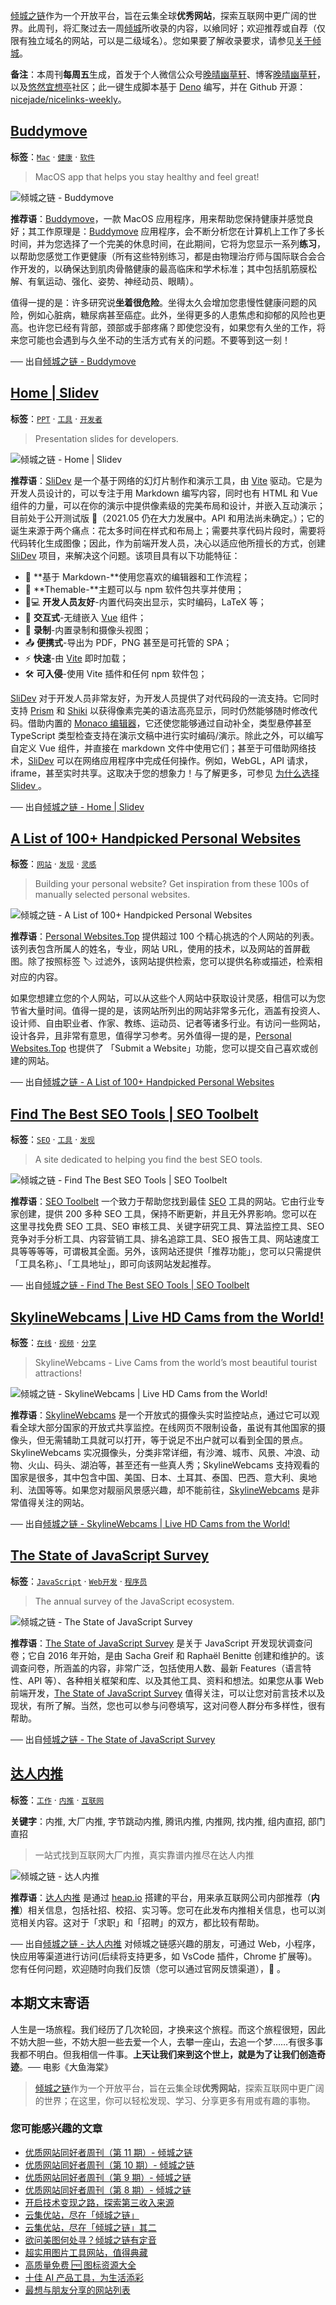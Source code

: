 [倾城之链](https://link.niceshare.site/)作为一个开放平台，旨在云集全球**优秀网站**，探索互联网中更广阔的世界。此周刊，将汇聚过去一周[倾城](https://site.lovejade.cn/?utm_source=weekly)所收录的内容，以飨同好；欢迎推荐或自荐（仅限有独立域名的网站，可以是二级域名）。您如果要了解收录要求，请参见[关于倾城](https://site.lovejade.cn/about?utm_source=weekly)。

**备注**：本周刊**每周五**生成，首发于个人微信公众号[晚晴幽草轩](https://mp.weixin.qq.com/mp/appmsgalbum?__biz=MzI5MDIwMzM2Mg==&action=getalbum&album_id=1530765143352082433&scene=173&from_msgid=2650641087&from_itemidx=1&count=3#wechat_redirect)、博客[晚晴幽草轩](https://www.jeffjade.com)，以及[悠然宜想亭](https://forum.lovejade.cn/)社区；此一键生成脚本基于 [Deno](https://site.lovejade.cn/post/602d30aad099ff5688618591) 编写，并在 Github 开源：[nicejade/nicelinks-weekly](https://github.com/nicejade/nicelinks-weekly)。

## [Buddymove](https://buddymove.app/?utm_source=nicelinks.site)

**标签**：[`Mac`](https://site.lovejade.cn/tags/Mac) · [`健康`](https://site.lovejade.cn/tags/健康) · [`软件`](https://site.lovejade.cn/tags/软件)

> MacOS app that helps you stay healthy and feel great!

![倾城之链 - Buddymove](https://nicelinks.oss-cn-shenzhen.aliyuncs.com/buddymove.app.png?x-oss-process=style/png2jpg)

**推荐语**：[Buddymove](https://buddymove.app/)，一款 MacOS 应用程序，用来帮助您保持健康并感觉良好；其工作原理是：[Buddymove](https://buddymove.app/) 应用程序，会不断分析您在计算机上工作了多长时间，并为您选择了一个完美的休息时间，在此期间，它将为您显示一系列**练习**，以帮助您感觉工作更健康（所有这些特别练习，都是由物理治疗师与国际联合会合作开发的，以确保达到肌肉骨骼健康的最高临床和学术标准；其中包括肌筋膜松解、有氧运动、强化、姿势、神经动员、眼睛）。

值得一提的是：许多研究说**坐着很危险**。坐得太久会增加您患慢性健康问题的风险，例如心脏病，糖尿病甚至癌症。此外，坐得更多的人患焦虑和抑郁的风险也更高。也许您已经有背部，颈部或手部疼痛？即使您没有，如果您有久坐的工作，将来您可能也会遇到与久坐不动的生活方式有关的问题。不要等到这一刻！

── 出自[倾城之链 - Buddymove](https://site.lovejade.cn/post/6093eb6b9947e6213fe43aa8)

## [Home | Slidev ](https://sli.dev/?utm_source=nicelinks.site)

**标签**：[`PPT`](https://site.lovejade.cn/tags/PPT) · [`工具`](https://site.lovejade.cn/tags/工具) · [`开发者`](https://site.lovejade.cn/tags/开发者)

> Presentation slides for developers.

![倾城之链 - Home | Slidev    ](https://nicelinks.oss-cn-shenzhen.aliyuncs.com/sli.dev.png?x-oss-process=style/png2jpg)

**推荐语**：[SliDev](https://sli.dev/) 是一个基于网络的幻灯片制作和演示工具，由 [Vite](https://site.lovejade.cn/post/6010e1b10c71de1fb957b64e) 驱动。它是为开发人员设计的，可以专注于用 Markdown 编写内容，同时也有 HTML 和 Vue 组件的力量，可以在你的演示中提供像素级的完美布局和设计，并嵌入互动演示；目前处于公开测试版 🎉（2021.05 仍在大力发展中。API 和用法尚未确定。）；它的诞生来源于两个痛点：花太多时间在样式和布局上；需要共享代码片段时，需要将代码转化生成图像；因此，作为前端开发人员，决心以适应他所擅长的方式，创建 [SliDev](https://github.com/slidevjs/slidev) 项目，来解决这个问题。该项目具有以下功能特征：

- 📝 **基于 Markdown-**使用您喜欢的编辑器和工作流程；
- 🎨 **Themable-**主题可以与 npm 软件包共享并使用；
- 🧑💻 **开发人员友好**-内置代码突出显示，实时编码，LaTeX 等；
- 🤹 **交互式**-无缝嵌入 [Vue](https://site.lovejade.cn/post/5b1a221c0526c920d6dfaada) 组件；
- 🎥 **录制**-内置录制和摄像头视图；
- 📤 **便携式**-导出为 PDF，PNG 甚至是可托管的 SPA；
- ⚡️ **快速**-由 [Vite](https://site.lovejade.cn/post/6010e1b10c71de1fb957b64e) 即时加载；
- 🛠 **可入侵**-使用 Vite 插件和任何 npm 软件包；

[SliDev](https://sli.dev/) 对于开发人员非常友好，为开发人员提供了对代码段的一流支持。它同时支持 [Prism](https://prismjs.com/) 和 [Shiki](https://github.com/shikijs/shiki) 以获得像素完美的语法高亮显示，同时仍然能够随时修改代码。借助内置的 [Monaco 编辑器](https://microsoft.github.io/monaco-editor/)，它还使您能够通过自动补全，类型悬停甚至 TypeScript 类型检查支持在演示文稿中进行实时编码/演示。除此之外，可以编写自定义 Vue 组件，并直接在 markdown 文件中使用它们；甚至于可借助网络技术，[SliDev](https://sli.dev/) 可以在网络应用程序中完成任何操作。例如，WebGL，API 请求，iframe，甚至实时共享。这取决于您的想象力！与了解更多，可参见 [为什么选择 Slidev ](https://sli.dev/guide/why.html)。

── 出自[倾城之链 - Home | Slidev ](https://site.lovejade.cn/post/6093e6809947e6213fe43aa6)

## [A List of 100+ Handpicked Personal Websites](https://www.personalwebsites.top/?utm_source=nicelinks.site)

**标签**：[`网站`](https://site.lovejade.cn/tags/网站) · [`发现`](https://site.lovejade.cn/tags/发现) · [`灵感`](https://site.lovejade.cn/tags/灵感)

> Building your personal website? Get inspiration from these 100s of manually selected personal websites.

![倾城之链 - A List of 100+ Handpicked Personal Websites](https://nicelinks.oss-cn-shenzhen.aliyuncs.com/www.personalwebsites.top.png?x-oss-process=style/png2jpg)

**推荐语**：[Personal Websites.Top](https://www.personalwebsites.top/) 提供超过 100 个精心挑选的个人网站的列表。该列表包含所属人的姓名，专业，网站 URL，使用的技术，以及网站的首屏截图。除了按照标签 🏷️ 过滤外，该网站提供检索，您可以提供名称或描述，检索相对应的内容。

如果您想建立您的个人网站，可以从这些个人网站中获取设计灵感，相信可以为您节省大量时间。值得一提的是，该网站所列出的网站非常多元化，涵盖有投资人、设计师、自由职业者、作家、教练、运动员、记者等诸多行业。有访问一些网站，设计各异，且非常有意思，值得学习参考。另外值得一提的是，[Personal Websites.Top](https://www.personalwebsites.top/) 也提供了 「Submit a Website」功能，您可以提交自己喜欢或创建的网站。

── 出自[倾城之链 - A List of 100+ Handpicked Personal Websites](https://site.lovejade.cn/post/6093df2b9947e6213fe43aa4)

## [Find The Best SEO Tools | SEO Toolbelt](https://seotoolbelt.co/?utm_source=nicelinks.site)

**标签**：[`SEO`](https://site.lovejade.cn/tags/SEO) · [`工具`](https://site.lovejade.cn/tags/工具) · [`发现`](https://site.lovejade.cn/tags/发现)

> A site dedicated to helping you find the best SEO tools.

![倾城之链 - Find The Best SEO Tools | SEO Toolbelt](https://nicelinks.oss-cn-shenzhen.aliyuncs.com/seotoolbelt.co.png?x-oss-process=style/png2jpg)

**推荐语**：[SEO Toolbelt](https://seotoolbelt.co/) 一个致力于帮助您找到最佳 [SEO](https://site.lovejade.cn/tags/SEO) 工具的网站。它由行业专家创建，提供 200 多种 SEO 工具，保持不断更新，并且无外界影响。您可以在这里寻找免费 SEO 工具、SEO 审核工具、关键字研究工具、算法监控工具、SEO 竞争对手分析工具、内容营销工具、排名追踪工具、SEO 报告工具、网站速度工具等等等等，可谓极其全面。另外，该网站还提供「推荐功能」，您可以只需提供「工具名称」、「工具地址」，即可向该网站发起推荐。

── 出自[倾城之链 - Find The Best SEO Tools | SEO Toolbelt](https://site.lovejade.cn/post/6093d2769947e6213fe43aa2)

## [SkylineWebcams | Live HD Cams from the World!](https://www.skylinewebcams.com/?utm_source=nicelinks.site)

**标签**：[`在线`](https://site.lovejade.cn/tags/在线) · [`视频`](https://site.lovejade.cn/tags/视频) · [`分享`](https://site.lovejade.cn/tags/分享)

> SkylineWebcams - Live Cams from the world’s most beautiful tourist attractions!

![倾城之链 - SkylineWebcams | Live HD Cams from the World!](https://nicelinks.oss-cn-shenzhen.aliyuncs.com/www.skylinewebcams.com.png?x-oss-process=style/png2jpg)

**推荐语**：[SkylineWebcams](https://www.skylinewebcams.com/) 是一个开放式的摄像头实时监控站点，通过它可以观看全球大部分国家的开放式共享监控。在线网页不限制设备，虽说有其他国家的摄像头，但无需辅助工具就可以打开，等于说足不出户就可以看到全国的景点。SkylineWebcams 实况摄像头，分类非常详细，有沙滩、城市、风景、冲浪、动物、火山、码头、湖泊等，甚至还有一些真人秀；SkylineWebcams 支持观看的国家是很多，其中包含中国、美国、日本、土耳其、泰国、巴西、意大利、奥地利、法国等等。如果您对靓丽风景感兴趣，却不能前往，[SkylineWebcams](https://www.skylinewebcams.com/) 是非常值得关注的网站。

── 出自[倾城之链 - SkylineWebcams | Live HD Cams from the World!](https://site.lovejade.cn/post/60937b5b9947e6213fe43aa0)

## [The State of JavaScript Survey](https://stateofjs.com/?utm_source=nicelinks.site)

**标签**：[`JavaScript`](https://site.lovejade.cn/tags/JavaScript) · [`Web开发`](https://site.lovejade.cn/tags/Web开发) · [`程序员`](https://site.lovejade.cn/tags/程序员)

> The annual survey of the JavaScript ecosystem.

![倾城之链 - The State of JavaScript Survey](https://nicelinks.oss-cn-shenzhen.aliyuncs.com/stateofjs.com.png?x-oss-process=style/png2jpg)

**推荐语**：[The State of JavaScript Survey](https://stateofjs.com/) 是关于 JavaScript 开发现状调查问卷；它自 2016 年开始，是由 Sacha Greif 和 Raphaël Benitte 创建和维护的。该调查问卷，所涵盖的内容，非常广泛，包括使用人数、最新 Features（语言特性、API 等）、各种相关框架和库、以及其他工具、资料和想法。如果您从事 Web 前端开发，[The State of JavaScript Survey](https://stateofjs.com/) 值得关注，可以让您对前言技术以及现状，有所了解。当然，您也可以参与问卷填写，这对问卷人群分布多样性，很有帮助。

── 出自[倾城之链 - The State of JavaScript Survey](https://site.lovejade.cn/post/6092c5e59947e6213fe43a9e)

## [达人内推](https://www.referme.cn/?utm_source=nicelinks.site)

**标签**：[`工作`](https://site.lovejade.cn/tags/工作) · [`内推`](https://site.lovejade.cn/tags/内推) · [`互联网`](https://site.lovejade.cn/tags/互联网)

**关键字**：内推, 大厂内推, 字节跳动内推, 腾讯内推, 内推网, 找内推, 组内直招, 部门直招

> 一站式找到互联网大厂内推，真实靠谱内推尽在达人内推

![倾城之链 - 达人内推](https://nicelinks.oss-cn-shenzhen.aliyuncs.com/www.referme.cn.png?x-oss-process=style/png2jpg)

**推荐语**：[达人内推](https://www.referme.cn/) 是通过 [heap.io](https://heap.io/) 搭建的平台，用来承互联网公司内部推荐（**内推**）相关信息，包括社招、校招、实习等。您可在此发布内推相关信息，也可以浏览相关内容。这对于「求职」和「招聘」的双方，都比较有帮助。

── 出自[倾城之链 - 达人内推](https://site.lovejade.cn/post/608c2cdd9947e6213fe43a9c)
对倾城之链感兴趣的朋友，可通过 Web，小程序，快应用等渠道进行访问(后续将支持更多，如 VsCode 插件，Chrome 扩展等)。您有任何问题，欢迎随时向我们反馈（您可以通过官网反馈渠道），🤲 。

## 本期文末寄语

人生是一场旅程。我们经历了几次轮回，才换来这个旅程。而这个旅程很短，因此不妨大胆一些，不妨大胆一些去爱一个人，去攀一座山，去追一个梦……有很多事我都不明白。但我相信一件事。**上天让我们来到这个世上，就是为了让我们创造奇迹**。── 电影《大鱼海棠》

> [倾城之链](https://link.niceshare.site/)作为一个开放平台，旨在云集全球**优秀网站**，探索互联网中更广阔的世界；在这里，你可以轻松发现、学习、分享更多有用或有趣的事物。

### 您可能感兴趣的文章

- [优质网站同好者周刊（第 11 期）- 倾城之链](https://www.jeffjade.com/2021/04/29/197-nicelinks-weekly-011/)
- [优质网站同好者周刊（第 10 期）- 倾城之链](https://www.jeffjade.com/2021/04/22/196-nicelinks-weekly-010/)
- [优质网站同好者周刊（第 9 期）- 倾城之链](https://www.jeffjade.com/2021/04/15/195-nicelinks-weekly-009/)
- [优质网站同好者周刊（第 8 期）- 倾城之链](https://www.jeffjade.com/2021/04/08/193-nicelinks-weekly-008/)
- [开启技术变现之路，探索第三收入来源](https://www.jeffjade.com/2020/11/17/173-talk-about-nice-links/)
- [云集优站，尽在「倾城之链」](https://www.jeffjade.com/2017/12/31/136-talk-about-nicelinks-site/)
- [云集优站，尽在「倾城之链」其二](https://www.jeffjade.com/2018/12/23/146-talk-about-nice-links/)
- [欲问美图何处寻？倾城之链有定音](https://www.jeffjade.com/2019/02/17/151-aweome-beautiful-picture-website-list/ "欲问美图何处寻？倾城之链有定音")
- [超实用图片工具网站，值得典藏](https://www.jeffjade.com/2020/07/27/165-aweome-picture-tool-website-list/)
- [高质量免费 🆓 图标资源大全](https://www.jeffjade.com/2020/09/11/169-high-quality-free-icon-resource-collection/)
- [十佳 AI 产品工具，为生活添彩](https://www.jeffjade.com/2020/09/23/170-list-of-top-20-ai-product-tools/)
- [最想与朋友分享的网站列表](https://www.jeffjade.com/2020/09/01/168-list-of-websites-i-most-want-to-share-with-my-friends/)
